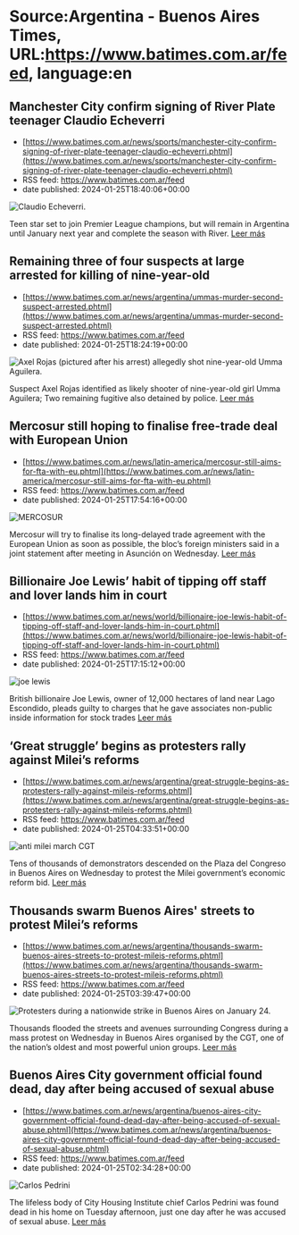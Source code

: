 # Source:Argentina - Buenos Aires Times, URL:https://www.batimes.com.ar/feed, language:en

## Manchester City confirm signing of River Plate teenager Claudio Echeverri
 - [https://www.batimes.com.ar/news/sports/manchester-city-confirm-signing-of-river-plate-teenager-claudio-echeverri.phtml](https://www.batimes.com.ar/news/sports/manchester-city-confirm-signing-of-river-plate-teenager-claudio-echeverri.phtml)
 - RSS feed: https://www.batimes.com.ar/feed
 - date published: 2024-01-25T18:40:06+00:00

<p><img alt="Claudio Echeverri." src="https://fotos.perfil.com/2024/01/25/trim/540/304/claudio-echeverri-1744380.jpg" /></p>Teen star set to join Premier League champions, but will remain in Argentina until January next year and complete the season with River. <a href="https://www.batimes.com.ar/news/sports/manchester-city-confirm-signing-of-river-plate-teenager-claudio-echeverri.phtml">Leer más</a>

## Remaining three of four suspects at large arrested for killing of nine-year-old
 - [https://www.batimes.com.ar/news/argentina/ummas-murder-second-suspect-arrested.phtml](https://www.batimes.com.ar/news/argentina/ummas-murder-second-suspect-arrested.phtml)
 - RSS feed: https://www.batimes.com.ar/feed
 - date published: 2024-01-25T18:24:19+00:00

<p><img alt="Axel Rojas (pictured after his arrest) allegedly shot nine-year-old Umma Aguilera." src="https://fotos.perfil.com/2024/01/25/trim/540/304/axel-rojas-pictured-after-his-arrest-allegedly-shot-nine-year-old-umma-aguilera-1744300.jpeg" /></p>Suspect Axel Rojas identified as likely shooter of nine-year-old girl Umma Aguilera; Two remaining fugitive also detained by police. <a href="https://www.batimes.com.ar/news/argentina/ummas-murder-second-suspect-arrested.phtml">Leer más</a>

## Mercosur still hoping to finalise free-trade deal with European Union
 - [https://www.batimes.com.ar/news/latin-america/mercosur-still-aims-for-fta-with-eu.phtml](https://www.batimes.com.ar/news/latin-america/mercosur-still-aims-for-fta-with-eu.phtml)
 - RSS feed: https://www.batimes.com.ar/feed
 - date published: 2024-01-25T17:54:16+00:00

<p><img alt="MERCOSUR" src="https://fotos.perfil.com/2023/09/15/trim/540/304/mercosur-1655089.jpg" /></p>Mercosur will try to finalise its long-delayed trade agreement with the European Union as soon as possible, the bloc’s foreign ministers said in a joint statement after meeting in Asunción on Wednesday. <a href="https://www.batimes.com.ar/news/latin-america/mercosur-still-aims-for-fta-with-eu.phtml">Leer más</a>

## Billionaire Joe Lewis’ habit of tipping off staff and lover lands him in court
 - [https://www.batimes.com.ar/news/world/billionaire-joe-lewis-habit-of-tipping-off-staff-and-lover-lands-him-in-court.phtml](https://www.batimes.com.ar/news/world/billionaire-joe-lewis-habit-of-tipping-off-staff-and-lover-lands-him-in-court.phtml)
 - RSS feed: https://www.batimes.com.ar/feed
 - date published: 2024-01-25T17:15:12+00:00

<p><img alt="joe lewis" src="https://fotos.perfil.com/2024/01/25/trim/540/304/joe-lewis-1744261.jpg" /></p>British billionaire Joe Lewis, owner of 12,000 hectares of land near Lago Escondido, pleads guilty to charges that he gave associates non-public inside information for stock trades <a href="https://www.batimes.com.ar/news/world/billionaire-joe-lewis-habit-of-tipping-off-staff-and-lover-lands-him-in-court.phtml">Leer más</a>

## ‘Great struggle’ begins as protesters rally against Milei’s reforms
 - [https://www.batimes.com.ar/news/argentina/great-struggle-begins-as-protesters-rally-against-mileis-reforms.phtml](https://www.batimes.com.ar/news/argentina/great-struggle-begins-as-protesters-rally-against-mileis-reforms.phtml)
 - RSS feed: https://www.batimes.com.ar/feed
 - date published: 2024-01-25T04:33:51+00:00

<p><img alt="anti milei march CGT" src="https://fotos.perfil.com/2024/01/25/trim/540/304/anti-milei-march-cgt-1743832.jpg" /></p>Tens of thousands of demonstrators descended on the Plaza del Congreso in Buenos Aires on Wednesday to protest the Milei government’s economic reform bid. <a href="https://www.batimes.com.ar/news/argentina/great-struggle-begins-as-protesters-rally-against-mileis-reforms.phtml">Leer más</a>

## Thousands swarm Buenos Aires' streets to protest Milei’s reforms
 - [https://www.batimes.com.ar/news/argentina/thousands-swarm-buenos-aires-streets-to-protest-mileis-reforms.phtml](https://www.batimes.com.ar/news/argentina/thousands-swarm-buenos-aires-streets-to-protest-mileis-reforms.phtml)
 - RSS feed: https://www.batimes.com.ar/feed
 - date published: 2024-01-25T03:39:47+00:00

<p><img alt="Protesters during a nationwide strike in Buenos Aires on January 24." src="https://fotos.perfil.com/2024/01/25/trim/540/304/protesters-during-a-nationwide-strike-in-buenos-aires-on-january-24-1743825.jpg" /></p>Thousands flooded the streets and avenues surrounding Congress during a mass protest on Wednesday in Buenos Aires organised by the CGT, one of the nation’s oldest and most powerful union groups.
 <a href="https://www.batimes.com.ar/news/argentina/thousands-swarm-buenos-aires-streets-to-protest-mileis-reforms.phtml">Leer más</a>

## Buenos Aires City government official found dead, day after being accused of sexual abuse
 - [https://www.batimes.com.ar/news/argentina/buenos-aires-city-government-official-found-dead-day-after-being-accused-of-sexual-abuse.phtml](https://www.batimes.com.ar/news/argentina/buenos-aires-city-government-official-found-dead-day-after-being-accused-of-sexual-abuse.phtml)
 - RSS feed: https://www.batimes.com.ar/feed
 - date published: 2024-01-25T02:34:28+00:00

<p><img alt="Carlos Pedrini" src="https://fotos.perfil.com/2024/01/24/trim/540/304/carlos-pedrini-1743808.jpg" /></p>The lifeless body of City Housing Institute chief Carlos Pedrini was found dead in his home on Tuesday afternoon, just one day after he was accused of sexual abuse. <a href="https://www.batimes.com.ar/news/argentina/buenos-aires-city-government-official-found-dead-day-after-being-accused-of-sexual-abuse.phtml">Leer más</a>


